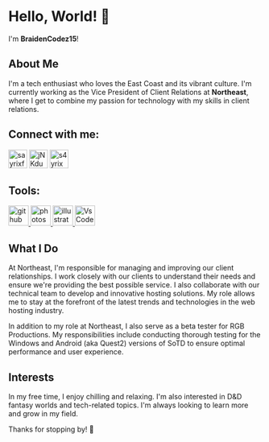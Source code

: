 # Hello, World! 👋

I'm **BraidenCodez15**!

## About Me
I'm a tech enthusiast who loves the East Coast and its vibrant culture. 
I'm currently working as the Vice President of Client Relations at **Northeast**, where I get to combine my passion for technology with my skills in client relations.

## Connect with me:
<p align="left">
<a href="https://twitter.com/eastcoastbh"><img src="https://i.imgur.com/zVwbWwf.png" alt="sayrixfx" width="37" height="37" /></a> 
<a href="https://discord.gg/"><img src="https://i.imgur.com/nsVOefF.png" alt="jNKdusJ" width="37" height="37" /></a>
<a href="https://www.twitch.tv/Kill3rzOnGodz"><img src="https://i.imgur.com/0pAkilW.png" alt="s4yrix" width="37" height="37" /></a>
</p>

## Tools:
<p align="left"> <a href="https://github.com/" target="_blank"> <img src="https://raw.githubusercontent.com/coderjojo/coderjojo/master/img/github.svg" alt="github" width="40" height="40"/> </a> <a href="https://www.photoshop.com/en" target="_blank"> <img src="https://upload.wikimedia.org/wikipedia/commons/a/af/Adobe_Photoshop_CC_icon.svg" alt="photoshop" width="40" height="40"/> </a> <a href="https://www.adobe.com/in/products/illustrator.html" target="_blank"> <img src="https://upload.wikimedia.org/wikipedia/commons/f/fb/Adobe_Illustrator_CC_icon.svg" alt="illustrator" width="40" height="40"/> </a> <a href="https://code.visualstudio.com/" target="_blank"> <img src="https://dashboard.snapcraft.io/site_media/appmedia/2019/05/code512.png" alt="VsCode" width="40" height="40"/> </a></p>

## What I Do
At Northeast, I'm responsible for managing and improving our client relationships. I work closely with our clients to understand their needs and ensure we're providing the best possible service.
I also collaborate with our technical team to develop and innovative hosting solutions. 
My role allows me to stay at the forefront of the latest trends and technologies in the web hosting industry.

In addition to my role at Northeast, I also serve as a beta tester for RGB Productions. 
My responsibilities include conducting thorough testing for the Windows and Android (aka Quest2) versions of SoTD to ensure optimal performance and user experience.


## Interests
In my free time, I enjoy chilling and relaxing. 
I'm also interested in D&D fantasy worlds and tech-related topics.
I'm always looking to learn more and grow in my field.


Thanks for stopping by! 👋
